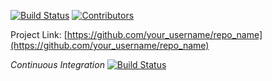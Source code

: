 [![Build Status](https://travis-ci.org/joemccann/dillinger.svg?branch=master)](https://travis-ci.org/joemccann/dillinger)
[![Contributors][contributors-shield]][contributors-url]

[contributors-shield]: https://img.shields.io/github/contributors/othneildrew/Best-README-Template.svg?style=flat-square
[contributors-url]: https://github.com/amaurylrd/roguelike-proto/graphs/contributors

Project Link: [https://github.com/your_username/repo_name](https://github.com/your_username/repo_name)


*Continuous Integration* [![Build Status](https://travis-ci.org/amaurylrd/roguelike-proto.png?branch=master)](https://travis-ci.org/amaurylrd/roguelike-proto)

